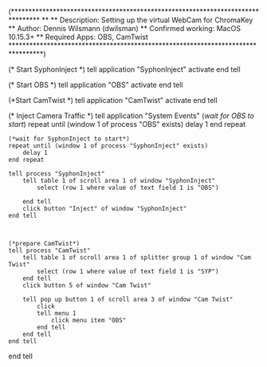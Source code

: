 (********************************************************************************
**
** Description:		Setting up the virtual WebCam for ChromaKey
** Author: 			Dennis Wilsmann (dwilsman)
** Confirmed working: 	MacOS 10.15.3+
** Required Apps:		OBS, CamTwist
*********************************************************************************)

(* Start SyphonInject *)
tell application "SyphonInject"
	activate
end tell

(* Start OBS *)
tell application "OBS"
	activate
end tell

(*Start CamTwist *)
tell application "CamTwist"
	activate
end tell

(* Inject Camera Traffic *)
tell application "System Events"
	(*wait for OBS to start*)
	repeat until (window 1 of process "OBS" exists)
		delay 1
	end repeat
	
	(*wait for SyphonInject to start*)
	repeat until (window 1 of process "SyphonInject" exists)
		delay 1
	end repeat
	
	tell process "SyphonInject"
		tell table 1 of scroll area 1 of window "SyphonInject"
			select (row 1 where value of text field 1 is "OBS")
			
		end tell
		click button "Inject" of window "SyphonInject"
	end tell
	
	
	
	(*prepare CamTwist*)
	tell process "CamTwist"
		tell table 1 of scroll area 1 of splitter group 1 of window "Cam Twist"
			select (row 1 where value of text field 1 is "SYP")
		end tell
		click button 5 of window "Cam Twist"
		
		tell pop up button 1 of scroll area 3 of window "Cam Twist"
			click
			tell menu 1
				click menu item "OBS"
			end tell
		end tell
	end tell
	
end tell
